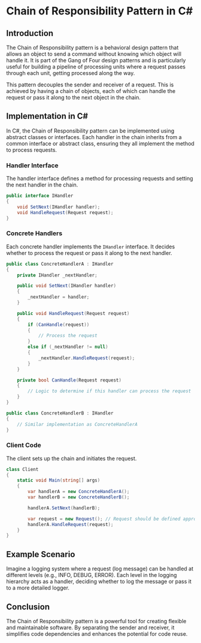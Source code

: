 # Chain of Responsibility Pattern in C#

## Introduction
The Chain of Responsibility pattern is a behavioral design pattern that allows an object to send a command without knowing which object will handle it. It is part of the Gang of Four design patterns and is particularly useful for building a pipeline of processing units where a request passes through each unit, getting processed along the way.

This pattern decouples the sender and receiver of a request. This is achieved by having a chain of objects, each of which can handle the request or pass it along to the next object in the chain.

## Implementation in C#
In C#, the Chain of Responsibility pattern can be implemented using abstract classes or interfaces. Each handler in the chain inherits from a common interface or abstract class, ensuring they all implement the method to process requests.

### Handler Interface
The handler interface defines a method for processing requests and setting the next handler in the chain.

```csharp
public interface IHandler
{
    void SetNext(IHandler handler);
    void HandleRequest(Request request);
}
```

### Concrete Handlers
Each concrete handler implements the `IHandler` interface. It decides whether to process the request or pass it along to the next handler.

```csharp
public class ConcreteHandlerA : IHandler
{
    private IHandler _nextHandler;

    public void SetNext(IHandler handler)
    {
        _nextHandler = handler;
    }

    public void HandleRequest(Request request)
    {
        if (CanHandle(request))
        {
            // Process the request
        }
        else if (_nextHandler != null)
        {
            _nextHandler.HandleRequest(request);
        }
    }

    private bool CanHandle(Request request)
    {
        // Logic to determine if this handler can process the request
    }
}

public class ConcreteHandlerB : IHandler
{
    // Similar implementation as ConcreteHandlerA
}
```

### Client Code
The client sets up the chain and initiates the request.

```csharp
class Client
{
    static void Main(string[] args)
    {
        var handlerA = new ConcreteHandlerA();
        var handlerB = new ConcreteHandlerB();

        handlerA.SetNext(handlerB);

        var request = new Request(); // Request should be defined appropriately
        handlerA.HandleRequest(request);
    }
}
```

## Example Scenario
Imagine a logging system where a request (log message) can be handled at different levels (e.g., INFO, DEBUG, ERROR). Each level in the logging hierarchy acts as a handler, deciding whether to log the message or pass it to a more detailed logger.

## Conclusion
The Chain of Responsibility pattern is a powerful tool for creating flexible and maintainable software. By separating the sender and receiver, it simplifies code dependencies and enhances the potential for code reuse.
